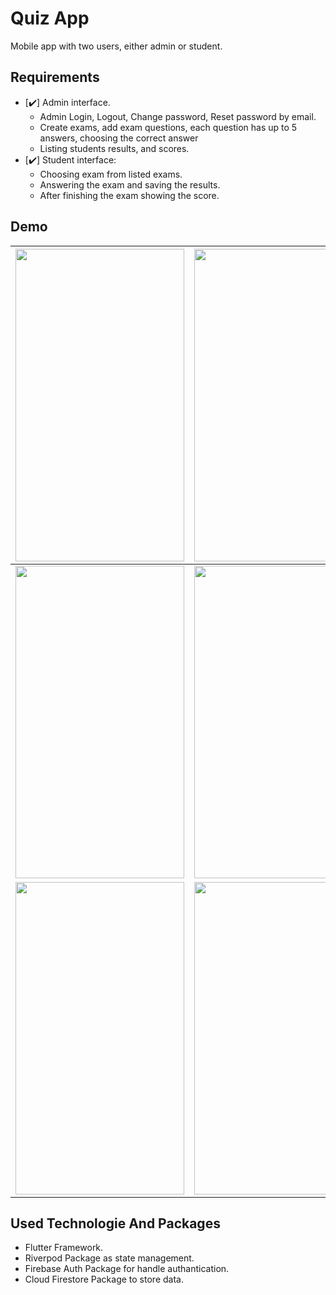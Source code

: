 # Quiz App
Mobile app with two users, either admin or student.
## Requirements
- [:heavy_check_mark:] Admin interface.
     * Admin Login, Logout, Change password, Reset password by email.
     * Create exams, add exam questions, each question has up to 5 answers, choosing the correct answer
     * Listing students results, and scores.
- [:heavy_check_mark:] Student interface:
     * Choosing exam from listed exams.
     * Answering the exam and saving the results.
     * After finishing the exam showing the score.
## Demo

| <img src="https://user-images.githubusercontent.com/58103293/154808214-fee62435-f35e-43f3-9d2d-0dfe4bfe34f7.png" width="270" height="500"> | <img src="https://user-images.githubusercontent.com/58103293/154808216-eab1bcc2-e672-4842-8dc1-381d8d7403ed.png" width="270" height="500"> | <img src="https://user-images.githubusercontent.com/58103293/154808217-7186e932-a907-4f26-aecc-d84515efdb99.png" width="270" height="500"> | <img src="https://user-images.githubusercontent.com/58103293/154808220-bcb9ca20-2e83-4148-abde-22ca28b2f457.png" width="270" height="500"> |
|--------------------------------------------------------------------------------------------------------------------------------------------|--------------------------------------------------------------------------------------------------------------------------------------------|--------------------------------------------------------------------------------------------------------------------------------------------|--------------------------------------------------------------------------------------------------------------------------------------------|
| <img src="https://user-images.githubusercontent.com/58103293/154808224-3870a3dd-3d7d-4676-acd8-825b4bda99b1.png" width="270" height="500"> | <img src="https://user-images.githubusercontent.com/58103293/154808225-f9f1af07-f8d0-43d7-9960-185c293efc3c.png" width="270" height="500"> | <img src="https://user-images.githubusercontent.com/58103293/154808226-e54b826a-656f-4d93-872c-f0967fb8384d.png" width="270" height="500"> | <img src="https://user-images.githubusercontent.com/58103293/154808227-0973176e-702a-46dd-a74e-f2a18de0c2dc.png" width="270" height="500"> |
| <img src="https://user-images.githubusercontent.com/58103293/154808632-28517556-c181-49f9-abc0-a6cc88f5a003.png" width="270" height="500"> | <img src="https://user-images.githubusercontent.com/58103293/154809255-810d5af8-f55a-45a5-8166-415fd5f748f4.png" width="270" height="500"> | <img src="https://user-images.githubusercontent.com/58103293/154808233-992073b8-1100-40b3-9d92-89347fb4146f.png" width="270" height="500"> | <img src="https://user-images.githubusercontent.com/58103293/154808235-9cda2909-9d85-42cd-a426-7b82078c2153.png" width="270" height="500"> |

## Used Technologie And Packages
* Flutter Framework.
* Riverpod Package as state management.
* Firebase Auth Package for handle authantication.
* Cloud Firestore Package to store data.

